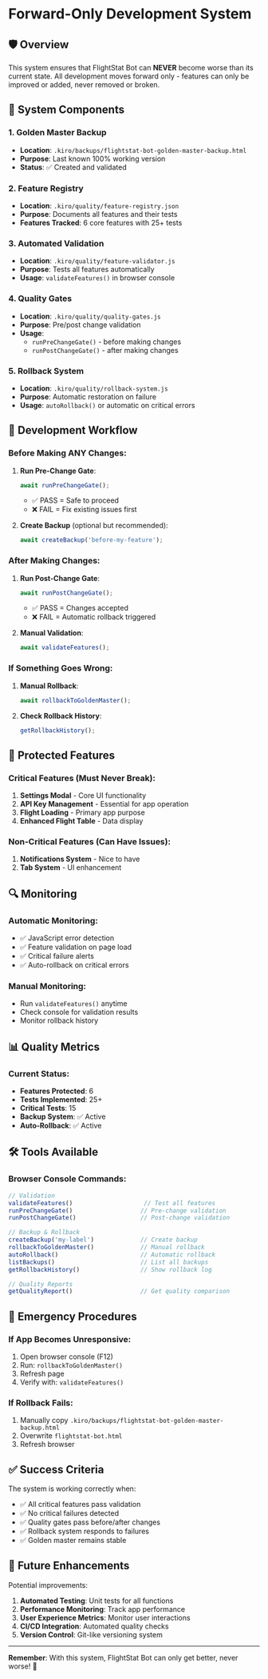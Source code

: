 # Forward-Only Development System

## 🛡️ Overview

This system ensures that FlightStat Bot can **NEVER** become worse than its current state. All development moves forward only - features can only be improved or added, never removed or broken.

## 🔧 System Components

### 1. Golden Master Backup
- **Location**: `.kiro/backups/flightstat-bot-golden-master-backup.html`
- **Purpose**: Last known 100% working version
- **Status**: ✅ Created and validated

### 2. Feature Registry
- **Location**: `.kiro/quality/feature-registry.json`
- **Purpose**: Documents all features and their tests
- **Features Tracked**: 6 core features with 25+ tests

### 3. Automated Validation
- **Location**: `.kiro/quality/feature-validator.js`
- **Purpose**: Tests all features automatically
- **Usage**: `validateFeatures()` in browser console

### 4. Quality Gates
- **Location**: `.kiro/quality/quality-gates.js`
- **Purpose**: Pre/post change validation
- **Usage**: 
  - `runPreChangeGate()` - before making changes
  - `runPostChangeGate()` - after making changes

### 5. Rollback System
- **Location**: `.kiro/quality/rollback-system.js`
- **Purpose**: Automatic restoration on failure
- **Usage**: `autoRollback()` or automatic on critical errors

## 🚀 Development Workflow

### Before Making ANY Changes:

1. **Run Pre-Change Gate**:
   ```javascript
   await runPreChangeGate();
   ```
   - ✅ PASS = Safe to proceed
   - ❌ FAIL = Fix existing issues first

2. **Create Backup** (optional but recommended):
   ```javascript
   await createBackup('before-my-feature');
   ```

### After Making Changes:

1. **Run Post-Change Gate**:
   ```javascript
   await runPostChangeGate();
   ```
   - ✅ PASS = Changes accepted
   - ❌ FAIL = Automatic rollback triggered

2. **Manual Validation**:
   ```javascript
   await validateFeatures();
   ```

### If Something Goes Wrong:

1. **Manual Rollback**:
   ```javascript
   await rollbackToGoldenMaster();
   ```

2. **Check Rollback History**:
   ```javascript
   getRollbackHistory();
   ```

## 🎯 Protected Features

### Critical Features (Must Never Break):
1. **Settings Modal** - Core UI functionality
2. **API Key Management** - Essential for app operation
3. **Flight Loading** - Primary app purpose
4. **Enhanced Flight Table** - Data display

### Non-Critical Features (Can Have Issues):
1. **Notifications System** - Nice to have
2. **Tab System** - UI enhancement

## 🔍 Monitoring

### Automatic Monitoring:
- ✅ JavaScript error detection
- ✅ Feature validation on page load
- ✅ Critical failure alerts
- ✅ Auto-rollback on critical errors

### Manual Monitoring:
- Run `validateFeatures()` anytime
- Check console for validation results
- Monitor rollback history

## 📊 Quality Metrics

### Current Status:
- **Features Protected**: 6
- **Tests Implemented**: 25+
- **Critical Tests**: 15
- **Backup System**: ✅ Active
- **Auto-Rollback**: ✅ Active

## 🛠️ Tools Available

### Browser Console Commands:
```javascript
// Validation
validateFeatures()                    // Test all features
runPreChangeGate()                   // Pre-change validation
runPostChangeGate()                  // Post-change validation

// Backup & Rollback
createBackup('my-label')             // Create backup
rollbackToGoldenMaster()             // Manual rollback
autoRollback()                       // Automatic rollback
listBackups()                        // List all backups
getRollbackHistory()                 // Show rollback log

// Quality Reports
getQualityReport()                   // Get quality comparison
```

## 🚨 Emergency Procedures

### If App Becomes Unresponsive:
1. Open browser console (F12)
2. Run: `rollbackToGoldenMaster()`
3. Refresh page
4. Verify with: `validateFeatures()`

### If Rollback Fails:
1. Manually copy `.kiro/backups/flightstat-bot-golden-master-backup.html`
2. Overwrite `flightstat-bot.html`
3. Refresh browser

## ✅ Success Criteria

The system is working correctly when:
- ✅ All critical features pass validation
- ✅ No critical failures detected
- ✅ Quality gates pass before/after changes
- ✅ Rollback system responds to failures
- ✅ Golden master remains stable

## 🔮 Future Enhancements

Potential improvements:
1. **Automated Testing**: Unit tests for all functions
2. **Performance Monitoring**: Track app performance
3. **User Experience Metrics**: Monitor user interactions
4. **CI/CD Integration**: Automated quality checks
5. **Version Control**: Git-like versioning system

---

**Remember**: With this system, FlightStat Bot can only get better, never worse! 🚀